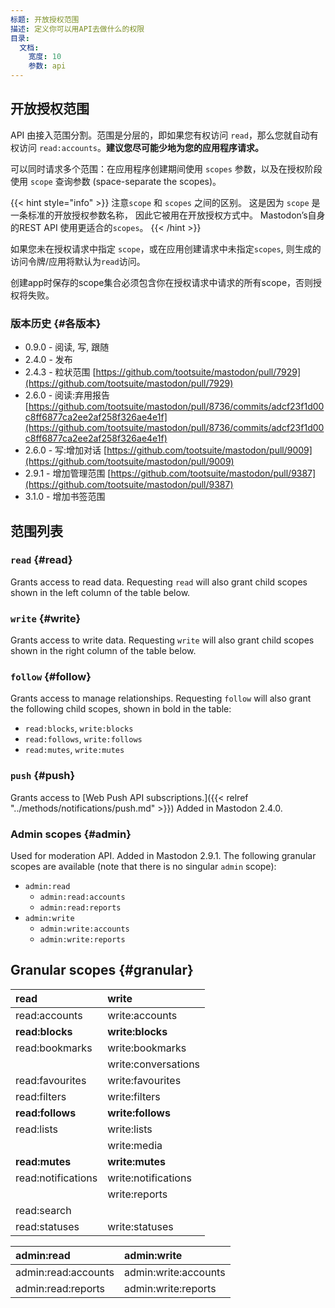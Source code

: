 ```yaml
---
标题: 开放授权范围
描述: 定义你可以用API去做什么的权限
目录:
  文档:
    宽度: 10
    参数: api
---
```


## 开放授权范围

API 由接入范围分割。范围是分层的，即如果您有权访问 `read`，那么您就自动有权访问 `read:accounts`。**建议您尽可能少地为您的应用程序请求。**

可以同时请求多个范围：在应用程序创建期间使用 `scopes` 参数，以及在授权阶段使用 `scope` 查询参数 \(space-separate the scopes\)。

{{< hint style="info" >}}
注意`scope` 和 `scopes` 之间的区别。 这是因为 `scope` 是一条标准的开放授权参数名称， 因此它被用在开放授权方式中。 Mastodon’s自身的REST API 使用更适合的`scopes`。
{{< /hint >}}

如果您未在授权请求中指定 `scope`，或在应用创建请求中未指定`scopes`, 则生成的访问令牌/应用将默认为`read`访问。

创建app时保存的scope集合必须包含你在授权请求中请求的所有scope，否则授权将失败。

### 版本历史 {#各版本}

- 0.9.0 - 阅读, 写, 跟随
- 2.4.0 - 发布
- 2.4.3 - 粒状范围 [https://github.com/tootsuite/mastodon/pull/7929](https://github.com/tootsuite/mastodon/pull/7929)
- 2.6.0 - 阅读:弃用报告[https://github.com/tootsuite/mastodon/pull/8736/commits/adcf23f1d00c8ff6877ca2ee2af258f326ae4e1f](https://github.com/tootsuite/mastodon/pull/8736/commits/adcf23f1d00c8ff6877ca2ee2af258f326ae4e1f)
- 2.6.0 - 写:增加对话 [https://github.com/tootsuite/mastodon/pull/9009](https://github.com/tootsuite/mastodon/pull/9009)
- 2.9.1 - 增加管理范围 [https://github.com/tootsuite/mastodon/pull/9387](https://github.com/tootsuite/mastodon/pull/9387)
- 3.1.0 - 增加书签范围

## 范围列表

### `read` {#read}

Grants access to read data. Requesting `read` will also grant child scopes shown in the left column of the table below.

### `write` {#write}

Grants access to write data. Requesting `write` will also grant child scopes shown in the right column of the table below.

### `follow` {#follow}

Grants access to manage relationships. Requesting `follow` will also grant the following child scopes, shown in bold in the table:

* `read:blocks`, `write:blocks`
* `read:follows`, `write:follows`
* `read:mutes`, `write:mutes`

### `push` {#push}

Grants access to [Web Push API subscriptions.]({{< relref "../methods/notifications/push.md" >}}) Added in Mastodon 2.4.0.

### Admin scopes {#admin}

Used for moderation API. Added in Mastodon 2.9.1. The following granular scopes are available \(note that there is no singular `admin` scope\):

* `admin:read`
  * `admin:read:accounts`
  * `admin:read:reports`
* `admin:write`
  * `admin:write:accounts`
  * `admin:write:reports`

## Granular scopes {#granular}

| read | write |
| :--- | :--- |
| read:accounts | write:accounts |
| **read:blocks** | **write:blocks** |
| read:bookmarks | write:bookmarks |
|  | write:conversations |
| read:favourites | write:favourites |
| read:filters | write:filters |
| **read:follows** | **write:follows** |
| read:lists | write:lists |
|  | write:media |
| **read:mutes** | **write:mutes** |
| read:notifications | write:notifications |
|  | write:reports |
| read:search |  |
| read:statuses | write:statuses |

| admin:read | admin:write |
| :--- | :--- |
| admin:read:accounts | admin:write:accounts |
| admin:read:reports | admin:write:reports |

